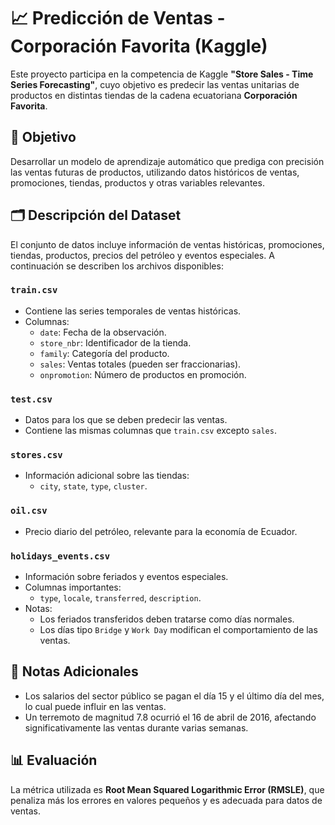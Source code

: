 # 📈 Predicción de Ventas - Corporación Favorita (Kaggle)

Este proyecto participa en la competencia de Kaggle **"Store Sales - Time Series Forecasting"**, cuyo objetivo es predecir las ventas unitarias de productos en distintas tiendas de la cadena ecuatoriana **Corporación Favorita**.

## 🧠 Objetivo

Desarrollar un modelo de aprendizaje automático que prediga con precisión las ventas futuras de productos, utilizando datos históricos de ventas, promociones, tiendas, productos y otras variables relevantes.

## 🗂️ Descripción del Dataset

El conjunto de datos incluye información de ventas históricas, promociones, tiendas, productos, precios del petróleo y eventos especiales. A continuación se describen los archivos disponibles:

### `train.csv`
- Contiene las series temporales de ventas históricas.
- Columnas:
  - `date`: Fecha de la observación.
  - `store_nbr`: Identificador de la tienda.
  - `family`: Categoría del producto.
  - `sales`: Ventas totales (pueden ser fraccionarias).
  - `onpromotion`: Número de productos en promoción.

### `test.csv`
- Datos para los que se deben predecir las ventas.
- Contiene las mismas columnas que `train.csv` excepto `sales`.

### `stores.csv`
- Información adicional sobre las tiendas:
  - `city`, `state`, `type`, `cluster`.

### `oil.csv`
- Precio diario del petróleo, relevante para la economía de Ecuador.

### `holidays_events.csv`
- Información sobre feriados y eventos especiales.
- Columnas importantes:
  - `type`, `locale`, `transferred`, `description`.
- Notas:
  - Los feriados transferidos deben tratarse como días normales.
  - Los días tipo `Bridge` y `Work Day` modifican el comportamiento de las ventas.

## 📝 Notas Adicionales

- Los salarios del sector público se pagan el día 15 y el último día del mes, lo cual puede influir en las ventas.
- Un terremoto de magnitud 7.8 ocurrió el 16 de abril de 2016, afectando significativamente las ventas durante varias semanas.

## 📊 Evaluación

La métrica utilizada es **Root Mean Squared Logarithmic Error (RMSLE)**, que penaliza más los errores en valores pequeños y es adecuada para datos de ventas.

